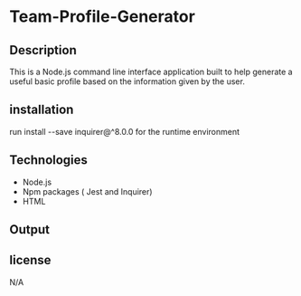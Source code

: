# Team-Profile-Generator

## Description

This is a Node.js command line interface application built to help generate a useful basic profile based on the information given by the user.

## installation 

 run install --save inquirer@^8.0.0 for the runtime environment

 ## Technologies
 * Node.js
 * Npm packages ( Jest and Inquirer)
 * HTML

 ## Output


 ## license
 N/A
 
 
